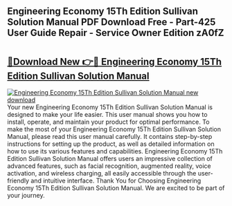 ## Engineering Economy 15Th Edition Sullivan Solution Manual PDF Download Free - Part-425 User Guide Repair - Service Owner Edition zA0fZ

# <h2><a href="http://bc60639.oget.top/?id=Engineering+Economy+15Th+Edition+Sullivan+Solution+Manual">🔗Download New 👉🔴 Engineering Economy 15Th Edition Sullivan Solution Manual</a></h2>

[![Engineering Economy 15Th Edition Sullivan Solution Manual new download](https://i.imgur.com/5g1atiW.png)](http://bc60639.oget.top/?id=Engineering+Economy+15Th+Edition+Sullivan+Solution+Manual)
Your new Engineering Economy 15Th Edition Sullivan Solution Manual is designed to make your life easier. This user manual shows you how to install, operate, and maintain your product for optimal performance. To make the most of your Engineering Economy 15Th Edition Sullivan Solution Manual, please read this user manual carefully. It contains step-by-step instructions for setting up the product, as well as detailed information on how to use its various features and capabilities. Engineering Economy 15Th Edition Sullivan Solution Manual offers users an impressive collection of advanced features, such as facial recognition, augmented reality, voice activation, and wireless charging, all easily accessible through the user-friendly and intuitive interface. Thank You for Choosing Engineering Economy 15Th Edition Sullivan Solution Manual. We are excited to be part of your journey.
